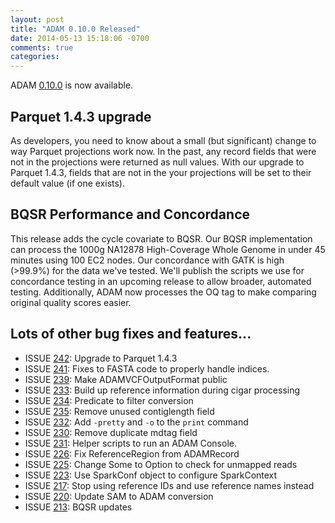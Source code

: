 ```yaml
---
layout: post
title: "ADAM 0.10.0 Released"
date: 2014-05-13 15:18:06 -0700
comments: true
categories: 
---
```


ADAM [0.10.0](https://github.com/bigdatagenomics/adam/releases) is now available.

## Parquet 1.4.3 upgrade

As developers, you need to know about a small (but significant) change to way Parquet projections work now. In the past, any record fields that were not in the projections were returned as null values. With our upgrade to Parquet 1.4.3, fields that are not in the your projections will be set to their default value (if one exists).

## BQSR Performance and Concordance

This release adds the cycle covariate to BQSR. Our BQSR implementation can process the 1000g NA12878 High-Coverage Whole Genome in under 45 minutes using 100 EC2 nodes. Our concordance with GATK is high (>99.9%) for the data we've tested. We'll publish the scripts we use for concordance testing in an upcoming release to allow broader, automated testing. Additionally, ADAM now processes the OQ tag to make comparing original quality scores easier.

## Lots of other bug fixes and features...

* ISSUE [242](https://github.com/bigdatagenomics/adam/pull/242): Upgrade to Parquet 1.4.3
* ISSUE [241](https://github.com/bigdatagenomics/adam/pull/241): Fixes to FASTA code to properly handle indices.
* ISSUE [239](https://github.com/bigdatagenomics/adam/pull/239): Make ADAMVCFOutputFormat public
* ISSUE [233](https://github.com/bigdatagenomics/adam/pull/233): Build up reference information during cigar processing
* ISSUE [234](https://github.com/bigdatagenomics/adam/pull/234): Predicate to filter conversion
* ISSUE [235](https://github.com/bigdatagenomics/adam/pull/235): Remove unused contiglength field
* ISSUE [232](https://github.com/bigdatagenomics/adam/pull/232): Add `-pretty` and `-o` to the `print` command
* ISSUE [230](https://github.com/bigdatagenomics/adam/pull/230): Remove duplicate mdtag field
* ISSUE [231](https://github.com/bigdatagenomics/adam/pull/231): Helper scripts to run an ADAM Console.
* ISSUE [226](https://github.com/bigdatagenomics/adam/pull/226): Fix ReferenceRegion from ADAMRecord
* ISSUE [225](https://github.com/bigdatagenomics/adam/pull/225): Change Some to Option to check for unmapped reads
* ISSUE [223](https://github.com/bigdatagenomics/adam/pull/223): Use SparkConf object to configure SparkContext
* ISSUE [217](https://github.com/bigdatagenomics/adam/pull/217): Stop using reference IDs and use reference names instead
* ISSUE [220](https://github.com/bigdatagenomics/adam/pull/220): Update SAM to ADAM conversion
* ISSUE [213](https://github.com/bigdatagenomics/adam/pull/213): BQSR updates


